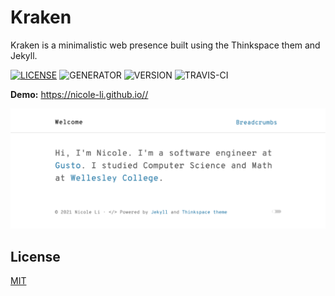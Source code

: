 # Kraken

Kraken is a minimalistic web presence built using the Thinkspace them and Jekyll. 

[![LICENSE](https://img.shields.io/badge/license-MIT-blue.svg)](LICENSE) ![GENERATOR](https://img.shields.io/badge/made_with-jekyll-blue.svg) ![VERSION](https://img.shields.io/badge/current_version-2.5-green.svg) ![TRAVIS-CI](https://travis-ci.org/heiswayi/thinkspace.svg?branch=master)

**Demo:** https://nicole-li.github.io//

![SCREENSHOT](assets/images/screenshot.png)

## License

[MIT](LICENSE)
